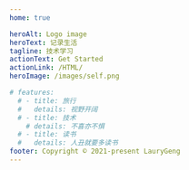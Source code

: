 ```yaml
---
home: true

heroAlt: Logo image
heroText: 记录生活
tagline: 技术学习
actionText: Get Started
actionLink: /HTML/
heroImage: /images/self.png

# features:
  # - title: 旅行
  #   details: 视野开阔
  # - title: 技术
    # details: 不喜亦不惧
  # - title: 读书
  #   details: 人丑就要多读书
footer: Copyright © 2021-present LauryGeng
---
```


